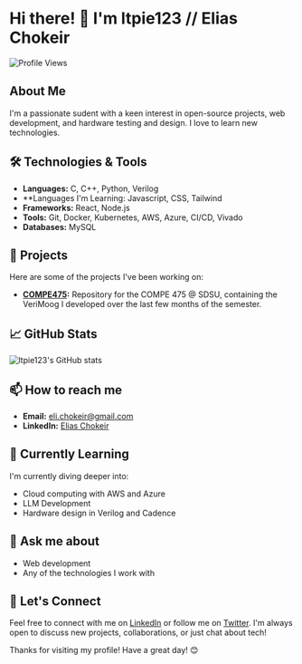 # Hi there! 👋 I'm ltpie123 // Elias Chokeir

![Profile Views](https://komarev.com/ghpvc/?username=ltpie123&color=blue)

## About Me

I'm a passionate sudent with a keen interest in open-source projects, web development, and hardware testing and design. I love to learn new technologies.

## 🛠️ Technologies & Tools

- **Languages:** C, C++, Python, Verilog
- **Languages I'm Learning: Javascript, CSS, Tailwind
- **Frameworks:** React, Node.js
- **Tools:** Git, Docker, Kubernetes, AWS, Azure, CI/CD, Vivado
- **Databases:** MySQL

## 🚀 Projects

Here are some of the projects I've been working on:

- **[COMPE475](https://github.com/ltpie123/COMPE475):** Repository for the COMPE 475 @ SDSU, containing the VeriMoog I developed over the last few months of the semester.

## 📈 GitHub Stats

![ltpie123's GitHub stats](https://github-readme-stats.vercel.app/api?username=ltpie123&show_icons=true&theme=radical)

## 📫 How to reach me

- **Email:** <eli.chokeir@gmail.com>
- **LinkedIn:** [Elias Chokeir](https://www.linkedin.com/in/elias-chokeir)

## 🌱 Currently Learning

I'm currently diving deeper into:

- Cloud computing with AWS and Azure
- LLM Development
- Hardware design in Verilog and Cadence

## 💬 Ask me about

- Web development
- Any of the technologies I work with

## 🤝 Let's Connect

Feel free to connect with me on [LinkedIn](https://www.linkedin.com/in/elias-chokeir) or follow me on [Twitter](https://twitter.com/eli_fell_off). I'm always open to discuss new projects, collaborations, or just chat about tech!

Thanks for visiting my profile! Have a great day! 😊
